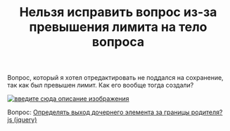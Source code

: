 ﻿---
title: "Нельзя исправить вопрос из-за превышения лимита на тело вопроса"
se.owner.user_id: 312578
se.owner.display_name: "doox911"
se.owner.link: "https://ru.meta.stackoverflow.com/users/312578/doox911"
se.link: "https://ru.meta.stackoverflow.com/questions/10055/%d0%9d%d0%b5%d0%bb%d1%8c%d0%b7%d1%8f-%d0%b8%d1%81%d0%bf%d1%80%d0%b0%d0%b2%d0%b8%d1%82%d1%8c-%d0%b2%d0%be%d0%bf%d1%80%d0%be%d1%81-%d0%b8%d0%b7-%d0%b7%d0%b0-%d0%bf%d1%80%d0%b5%d0%b2%d1%8b%d1%88%d0%b5%d0%bd%d0%b8%d1%8f-%d0%bb%d0%b8%d0%bc%d0%b8%d1%82%d0%b0-%d0%bd%d0%b0-%d1%82%d0%b5%d0%bb%d0%be-%d0%b2%d0%be%d0%bf%d1%80%d0%be%d1%81%d0%b0"
se.question_id: 10055
se.post_type: question
---
<p>Вопрос, который я хотел отредактировать не поддался на сохранение, так как был превышен лимит. Как его вообще тогда создали?</p>

<p><a href="https://i.stack.imgur.com/7d5vC.png" rel="nofollow noreferrer"><img src="https://i.stack.imgur.com/7d5vC.png" alt="введите сюда описание изображения"></a></p>

<p>Вопрос: <a href="https://ru.stackoverflow.com/questions/1074091/%d0%9e%d0%bf%d1%80%d0%b5%d0%b4%d0%b5%d0%bb%d1%8f%d1%82%d1%8c-%d0%b2%d1%8b%d1%85%d0%be%d0%b4-%d0%b4%d0%be%d1%87%d0%b5%d1%80%d0%bd%d0%b5%d0%b3%d0%be-%d1%8d%d0%bb%d0%b5%d0%bc%d0%b5%d0%bd%d1%82%d0%b0-%d0%b7%d0%b0-%d0%b3%d1%80%d0%b0%d0%bd%d0%b8%d1%86%d1%8b-%d1%80%d0%be%d0%b4%d0%b8%d1%82%d0%b5%d0%bb%d1%8f-js-jquery">Определять выход дочернего элемента за границы родителя? js (jquery)</a></p>
